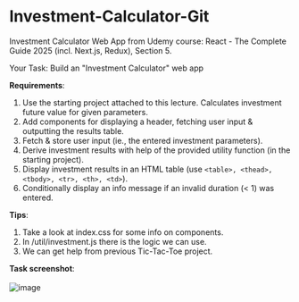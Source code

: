 # Investment-Calculator-Git
Investment Calculator Web App from Udemy course: React - The Complete Guide 2025 (incl. Next.js, Redux), Section 5.

Your Task: Build an "Investment Calculator" web app

**Requirements**:
1. Use the starting project attached to this lecture. Calculates investment future value for given parameters.
2. Add components for displaying a header, fetching user input & outputting the results table.
3. Fetch & store user input (ie., the entered investment parameters).
4. Derive investment results with help of the provided utility function (in the starting project).
5. Display investment results in an HTML table (use ```<table>, <thead>, <tbody>, <tr>, <th>, <td>```).
6. Conditionally display an info message if an invalid duration (< 1) was entered.

**Tips**:
1. Take a look at index.css for some info on components.
2. In /util/investment.js there is the logic we can use.
3. We can get help from previous Tic-Tac-Toe project.

**Task screenshot**: <br></br>
![image](https://github.com/user-attachments/assets/d452192f-2f94-4e7e-be70-deefe34dd267)
